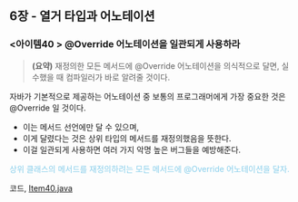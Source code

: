 ## 6장 - 열거 타입과 어노테이션

### <아이템40 > @Override 어노테이션을 일관되게 사용하라 

> **(요약)** 재정의한 모든 메서드에 @Override 어노테이션을 의식적으로 달면, 실수했을 때 컴파일러가 바로 알려줄 것이다.

자바가 기본적으로 제공하는 어노테이션 중 보통의 프로그래머에게 가장 중요한 것은 @Override 일 것이다.

- 이는 메서드 선언에만 달 수 있으며,
- 이게 달렸다는 것은 상위 타입의 메서드를 재정의했음을 뜻한다.
- 이걸 일관되게 사용하면 여러 가지 악명 높은 버그들을 예방해준다.

<span style='color:skyblue'>상위 클래스의 메서드를 재정의하려는 모든 메서드에 @Override 어노테이션을 달자.</span>

코드, [Item40.java](https://github.com/ziippy/EffectiveJava/blob/master/src/chapter6/item40/Item40.java)
